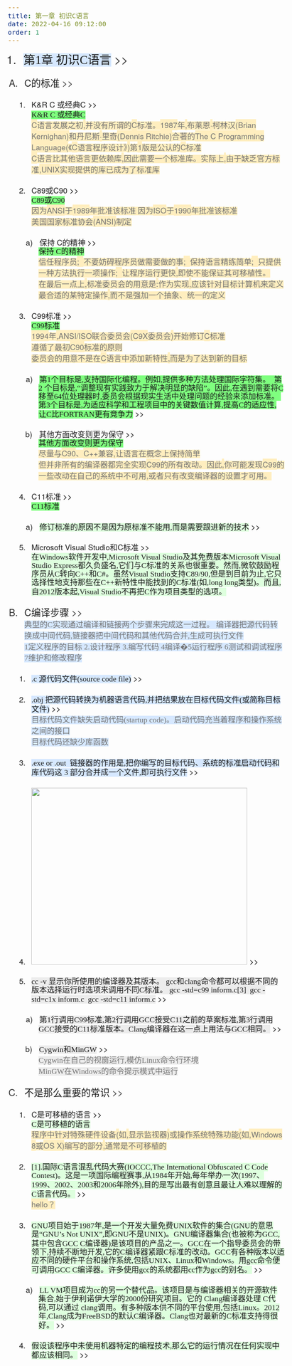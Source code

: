 ```yaml
---
title: 第一章 初识C语言
date: 2022-04-16 09:12:00
order: 1
---
```


<html><head><meta http-equiv="Content-Type" content="text/html; charset=utf-8" /><meta http-equiv="Content-Style-Type" content="text/css" /><meta name="generator" content="Aspose.Words for .NET 22.1.0" /><title></title></head><body style="font-family:'Helvetica Neue'; font-size:13pt"><div><ol type="1" style="margin:0pt; padding-left:0pt"><li style="margin-left:20pt; line-height:110%; padding-left:6.5pt; font-size:20pt; color:#323232"><a name="_Ref4ECD515A"><span style="font-family:'Times New Roman'; background-color:#d6e8ff">第</span><span style="font-family:Georgia; background-color:#d6e8ff">1</span><span style="font-family:'Times New Roman'; background-color:#d6e8ff">章 初识</span><span style="font-family:Georgia; background-color:#d6e8ff">C</span><span style="font-family:'Times New Roman'; background-color:#d6e8ff">语言</span></a><a href="marginnote3app://note/D25E6F69-4398-4507-AFFD-6D6C4ECD515A" style="text-decoration:none"><span style="font-family:'Times New Roman'; color:#323232; -aw-import:spaces">&#xa0;</span><span style="color:#323232">&gt;&gt;</span></a><span style="-aw-bookmark-end:_Ref4ECD515A"></span></li></ol><p style="margin-top:0pt; margin-left:16pt; margin-bottom:0pt"><span style="color:#737373; -aw-import:ignore">&#xa0;</span></p><ol type="A" style="margin:0pt; padding-left:0pt"><li style="margin-left:21.5pt; line-height:110%; padding-left:6.5pt; font-size:16pt; color:#323232"><a name="_RefE2BA9BDF"><span>C</span><span style="font-family:'Times New Roman'">的标准</span></a><a href="marginnote3app://note/B4565C61-6184-4C97-B428-04A6E2BA9BDF" style="text-decoration:none"><span style="font-family:'Times New Roman'; color:#323232; -aw-import:spaces">&#xa0;</span><span style="color:#323232">&gt;&gt;</span></a><span style="-aw-bookmark-end:_RefE2BA9BDF"></span></li></ol><p style="margin-top:0pt; margin-left:28pt; margin-bottom:0pt"><span style="color:#737373; -aw-import:ignore">&#xa0;</span></p><ol type="1" style="margin:0pt; padding-left:0pt"><li style="margin-left:33.5pt; line-height:110%; padding-left:6.5pt"><a name="_RefD5042A37"><span>K&amp;R C </span><span style="font-family:'Times New Roman'">或经典</span><span>C</span></a><a href="marginnote3app://note/3596583F-6749-4A12-B408-AB43D5042A37" style="text-decoration:none"><span style="color:#000000; -aw-import:spaces">&#xa0;</span><span style="color:#000000">&gt;&gt;</span></a><br /><span style="font-family:Georgia; background-color:#7fff7f">K&amp;R C </span><span style="font-family:'Times New Roman'; background-color:#7fff7f">或经典</span><span style="font-family:Georgia; background-color:#7fff7f">C</span><span style="-aw-bookmark-end:_RefD5042A37"></span></li></ol><p style="margin-top:0pt; margin-left:40pt; margin-bottom:0pt"><span style="color:#737373; background-color:#ffeebf">C</span><span style="font-family:'Times New Roman'; color:#737373; background-color:#ffeebf">语言发展之初</span><span style="color:#737373; background-color:#ffeebf">,</span><span style="font-family:'Times New Roman'; color:#737373; background-color:#ffeebf">并没有所谓的</span><span style="color:#737373; background-color:#ffeebf">C</span><span style="font-family:'Times New Roman'; color:#737373; background-color:#ffeebf">标准。</span><span style="color:#737373; background-color:#ffeebf">1987</span><span style="font-family:'Times New Roman'; color:#737373; background-color:#ffeebf">年</span><span style="color:#737373; background-color:#ffeebf">,</span><span style="font-family:'Times New Roman'; color:#737373; background-color:#ffeebf">布莱恩</span><span style="color:#737373; background-color:#ffeebf">·</span><span style="font-family:'Times New Roman'; color:#737373; background-color:#ffeebf">柯林汉</span><span style="color:#737373; background-color:#ffeebf">(Brian Kernighan)</span><span style="font-family:'Times New Roman'; color:#737373; background-color:#ffeebf">和丹尼斯</span><span style="color:#737373; background-color:#ffeebf">·</span><span style="font-family:'Times New Roman'; color:#737373; background-color:#ffeebf">里奇</span><span style="color:#737373; background-color:#ffeebf">(Dennis Ritchie)</span><span style="font-family:'Times New Roman'; color:#737373; background-color:#ffeebf">合著的</span><span style="color:#737373; background-color:#ffeebf">The C Programming Language(</span><span style="font-family:'Times New Roman'; color:#737373; background-color:#ffeebf">《</span><span style="color:#737373; background-color:#ffeebf">C</span><span style="font-family:'Times New Roman'; color:#737373; background-color:#ffeebf">语言程序设计》</span><span style="color:#737373; background-color:#ffeebf">)</span><span style="font-family:'Times New Roman'; color:#737373; background-color:#ffeebf">第</span><span style="color:#737373; background-color:#ffeebf">1</span><span style="font-family:'Times New Roman'; color:#737373; background-color:#ffeebf">版是公认的</span><span style="color:#737373; background-color:#ffeebf">C</span><span style="font-family:'Times New Roman'; color:#737373; background-color:#ffeebf">标准</span><br /><span style="color:#737373; background-color:#ffeebf">C</span><span style="font-family:'Times New Roman'; color:#737373; background-color:#ffeebf">语言比其他语言更依赖库</span><span style="color:#737373; background-color:#ffeebf">,</span><span style="font-family:'Times New Roman'; color:#737373; background-color:#ffeebf">因此需要一个标准库。实际上</span><span style="color:#737373; background-color:#ffeebf">,</span><span style="font-family:'Times New Roman'; color:#737373; background-color:#ffeebf">由于缺乏官方标准</span><span style="color:#737373; background-color:#ffeebf">,UNIX</span><span style="font-family:'Times New Roman'; color:#737373; background-color:#ffeebf">实现提供的库已成为了标准库</span></p><p style="margin-top:0pt; margin-left:40pt; margin-bottom:0pt"><span style="color:#737373; -aw-import:ignore">&#xa0;</span></p><ol start="2" type="1" style="margin:0pt; padding-left:0pt"><li style="margin-left:33.5pt; line-height:110%; padding-left:6.5pt"><a name="_RefE8EA8F6D"><span>C89</span><span style="font-family:'Times New Roman'">或</span><span>C90</span></a><a href="marginnote3app://note/C616C18C-EAD5-48C7-83EA-98FEE8EA8F6D" style="text-decoration:none"><span style="color:#000000; -aw-import:spaces">&#xa0;</span><span style="color:#000000">&gt;&gt;</span></a><br /><span style="font-family:Georgia; background-color:#7fff7f">C89</span><span style="font-family:'Times New Roman'; background-color:#7fff7f">或</span><span style="font-family:Georgia; background-color:#7fff7f">C90</span><span style="-aw-bookmark-end:_RefE8EA8F6D"></span></li></ol><p style="margin-top:0pt; margin-left:40pt; margin-bottom:0pt"><span style="font-family:'Times New Roman'; color:#737373; background-color:#ffeebf">因为</span><span style="color:#737373; background-color:#ffeebf">ANSI</span><span style="font-family:'Times New Roman'; color:#737373; background-color:#ffeebf">于</span><span style="color:#737373; background-color:#ffeebf">1989</span><span style="font-family:'Times New Roman'; color:#737373; background-color:#ffeebf">年批准该标准 因为</span><span style="color:#737373; background-color:#ffeebf">ISO</span><span style="font-family:'Times New Roman'; color:#737373; background-color:#ffeebf">于</span><span style="color:#737373; background-color:#ffeebf">1990</span><span style="font-family:'Times New Roman'; color:#737373; background-color:#ffeebf">年批准该标准</span><br /><span style="font-family:'Times New Roman'; color:#737373; background-color:#ffeebf">美国国家标准协会</span><span style="color:#737373; background-color:#ffeebf">(ANSI)</span><span style="font-family:'Times New Roman'; color:#737373; background-color:#ffeebf">制定 </span></p><p style="margin-top:0pt; margin-left:40pt; margin-bottom:0pt"><span style="color:#737373; -aw-import:ignore">&#xa0;</span></p><p style="margin-top:0pt; margin-left:52pt; margin-bottom:0pt; text-indent:-21.6pt; line-height:110%; -aw-import:list-item; -aw-list-level-number:3; -aw-list-number-format:'%3)'; -aw-list-number-styles:'lowerLetter'; -aw-list-number-values:'1'; -aw-list-padding-sml:11.5pt"><span style="-aw-import:ignore"><span>a)</span><span style="width:11.5pt; font:7pt 'Times New Roman'; display:inline-block; -aw-import:spaces">&#xa0;&#xa0;&#xa0;&#xa0;&#xa0;&#xa0;&#xa0; </span></span><a name="_Ref44862C68"><span style="font-family:'Times New Roman'">保持 </span><span>C</span><span style="font-family:'Times New Roman'">的精神</span></a><a href="marginnote3app://note/12722B81-E00A-4EF6-B458-2E2544862C68" style="text-decoration:none"><span style="font-family:'Times New Roman'; color:#000000; -aw-import:spaces">&#xa0;</span><span style="color:#000000">&gt;&gt;</span></a><br /><span style="font-family:'Times New Roman'; background-color:#7fff7f">保持 </span><span style="font-family:Georgia; background-color:#7fff7f">C</span><span style="font-family:'Times New Roman'; background-color:#7fff7f">的精神</span><span style="-aw-bookmark-end:_Ref44862C68"></span></p><p style="margin-top:0pt; margin-left:52pt; margin-bottom:0pt"><span style="font-family:'Times New Roman'; color:#737373; background-color:#ffeebf">信任程序员</span><span style="color:#737373; background-color:#ffeebf">;</span><span style="color:#737373; background-color:#ffeebf; -aw-import:spaces">&#xa0; </span><span style="font-family:'Times New Roman'; color:#737373; background-color:#ffeebf">不要妨碍程序员做需要做的事</span><span style="color:#737373; background-color:#ffeebf">;</span><span style="color:#737373; background-color:#ffeebf; -aw-import:spaces">&#xa0; </span><span style="font-family:'Times New Roman'; color:#737373; background-color:#ffeebf">保持语言精练简单</span><span style="color:#737373; background-color:#ffeebf">;</span><span style="color:#737373; background-color:#ffeebf; -aw-import:spaces">&#xa0; </span><span style="font-family:'Times New Roman'; color:#737373; background-color:#ffeebf">只提供一种方法执行一项操作</span><span style="color:#737373; background-color:#ffeebf">;</span><span style="color:#737373; background-color:#ffeebf; -aw-import:spaces">&#xa0; </span><span style="font-family:'Times New Roman'; color:#737373; background-color:#ffeebf">让程序运行更快</span><span style="color:#737373; background-color:#ffeebf">,</span><span style="font-family:'Times New Roman'; color:#737373; background-color:#ffeebf">即使不能保证其可移植性。</span><br /><span style="font-family:'Times New Roman'; color:#737373; background-color:#ffeebf">在最后一点上</span><span style="color:#737373; background-color:#ffeebf">,</span><span style="font-family:'Times New Roman'; color:#737373; background-color:#ffeebf">标准委员会的用意是</span><span style="color:#737373; background-color:#ffeebf">:</span><span style="font-family:'Times New Roman'; color:#737373; background-color:#ffeebf">作为实现</span><span style="color:#737373; background-color:#ffeebf">,</span><span style="font-family:'Times New Roman'; color:#737373; background-color:#ffeebf">应该针对目标计算机来定义最合适的某特定操作</span><span style="color:#737373; background-color:#ffeebf">,</span><span style="font-family:'Times New Roman'; color:#737373; background-color:#ffeebf">而不是强加一个抽象、统一的定义</span></p><p style="margin-top:0pt; margin-left:52pt; margin-bottom:0pt"><span style="color:#737373; -aw-import:ignore">&#xa0;</span></p><ol start="3" type="1" style="margin:0pt; padding-left:0pt"><li style="margin-left:33.5pt; line-height:110%; padding-left:6.5pt"><a name="_Ref8D562617"><span>C99</span><span style="font-family:'Times New Roman'">标准</span></a><a href="marginnote3app://note/AC2F5A8E-45BD-4BFE-9DCC-56008D562617" style="text-decoration:none"><span style="font-family:'Times New Roman'; color:#000000; -aw-import:spaces">&#xa0;</span><span style="color:#000000">&gt;&gt;</span></a><br /><span style="font-family:Georgia; background-color:#7fff7f">C99</span><span style="font-family:'Times New Roman'; background-color:#7fff7f">标准</span><span style="-aw-bookmark-end:_Ref8D562617"></span></li></ol><p style="margin-top:0pt; margin-left:40pt; margin-bottom:0pt"><span style="color:#737373; background-color:#ffeebf">1994</span><span style="font-family:'Times New Roman'; color:#737373; background-color:#ffeebf">年</span><span style="color:#737373; background-color:#ffeebf">,ANSI/ISO</span><span style="font-family:'Times New Roman'; color:#737373; background-color:#ffeebf">联合委员会</span><span style="color:#737373; background-color:#ffeebf">(C9X</span><span style="font-family:'Times New Roman'; color:#737373; background-color:#ffeebf">委员会</span><span style="color:#737373; background-color:#ffeebf">)</span><span style="font-family:'Times New Roman'; color:#737373; background-color:#ffeebf">开始修订</span><span style="color:#737373; background-color:#ffeebf">C</span><span style="font-family:'Times New Roman'; color:#737373; background-color:#ffeebf">标准</span><br /><span style="font-family:'Times New Roman'; color:#737373; background-color:#ffeebf">遵循了最初</span><span style="color:#737373; background-color:#ffeebf">C90</span><span style="font-family:'Times New Roman'; color:#737373; background-color:#ffeebf">标准的原则</span><br /><span style="font-family:'Times New Roman'; color:#737373; background-color:#ffeebf">委员会的用意不是在</span><span style="color:#737373; background-color:#ffeebf">C</span><span style="font-family:'Times New Roman'; color:#737373; background-color:#ffeebf">语言中添加新特性</span><span style="color:#737373; background-color:#ffeebf">,</span><span style="font-family:'Times New Roman'; color:#737373; background-color:#ffeebf">而是为了达到新的目标</span></p><p style="margin-top:0pt; margin-left:40pt; margin-bottom:0pt"><span style="color:#737373; -aw-import:ignore">&#xa0;</span></p><p style="margin-top:0pt; margin-left:52pt; margin-bottom:0pt; text-indent:-21.6pt; line-height:110%; -aw-import:list-item; -aw-list-level-number:3; -aw-list-number-format:'%3)'; -aw-list-number-styles:'lowerLetter'; -aw-list-number-values:'1'; -aw-list-padding-sml:11.5pt"><span style="-aw-import:ignore"><span>a)</span><span style="width:11.5pt; font:7pt 'Times New Roman'; display:inline-block; -aw-import:spaces">&#xa0;&#xa0;&#xa0;&#xa0;&#xa0;&#xa0;&#xa0; </span></span><a name="_Ref22A32668"><span style="font-family:'Times New Roman'; background-color:#7fff7f">第</span><span style="font-family:Georgia; background-color:#7fff7f">1</span><span style="font-family:'Times New Roman'; background-color:#7fff7f">个目标是</span><span style="font-family:Georgia; background-color:#7fff7f">,</span><span style="font-family:'Times New Roman'; background-color:#7fff7f">支持国际化编程。例如</span><span style="font-family:Georgia; background-color:#7fff7f">,</span><span style="font-family:'Times New Roman'; background-color:#7fff7f">提供多种方法处理国际字符集。</span><span style="font-family:'Times New Roman'; background-color:#7fff7f; -aw-import:spaces">&#xa0; </span><span style="font-family:'Times New Roman'; background-color:#7fff7f">第</span><span style="font-family:Georgia; background-color:#7fff7f">2 </span><span style="font-family:'Times New Roman'; background-color:#7fff7f">个目标是</span><span style="font-family:Georgia; background-color:#7fff7f">,“</span><span style="font-family:'Times New Roman'; background-color:#7fff7f">调整现有实践致力于解决明显的缺陷</span><span style="font-family:Georgia; background-color:#7fff7f">”</span><span style="font-family:'Times New Roman'; background-color:#7fff7f">。因此</span><span style="font-family:Georgia; background-color:#7fff7f">,</span><span style="font-family:'Times New Roman'; background-color:#7fff7f">在遇到需要将</span><span style="font-family:Georgia; background-color:#7fff7f">C </span><span style="font-family:'Times New Roman'; background-color:#7fff7f">移至</span><span style="font-family:Georgia; background-color:#7fff7f">64</span><span style="font-family:'Times New Roman'; background-color:#7fff7f">位处理器时</span><span style="font-family:Georgia; background-color:#7fff7f">,</span><span style="font-family:'Times New Roman'; background-color:#7fff7f">委员会根据现实生活中处理问题的经验来添加标准。</span><span style="font-family:'Times New Roman'; background-color:#7fff7f; -aw-import:spaces">&#xa0; </span><span style="font-family:'Times New Roman'; background-color:#7fff7f">第</span><span style="font-family:Georgia; background-color:#7fff7f">3</span><span style="font-family:'Times New Roman'; background-color:#7fff7f">个目标是</span><span style="font-family:Georgia; background-color:#7fff7f">,</span><span style="font-family:'Times New Roman'; background-color:#7fff7f">为适应科学和工程项目中的关键数值计算</span><span style="font-family:Georgia; background-color:#7fff7f">,</span><span style="font-family:'Times New Roman'; background-color:#7fff7f">提高</span><span style="font-family:Georgia; background-color:#7fff7f">C</span><span style="font-family:'Times New Roman'; background-color:#7fff7f">的适应性</span><span style="font-family:Georgia; background-color:#7fff7f">, </span><span style="font-family:'Times New Roman'; background-color:#7fff7f">让</span><span style="font-family:Georgia; background-color:#7fff7f">C</span><span style="font-family:'Times New Roman'; background-color:#7fff7f">比</span><span style="font-family:Georgia; background-color:#7fff7f">FORTRAN</span><span style="font-family:'Times New Roman'; background-color:#7fff7f">更有竞争力</span></a><a href="marginnote3app://note/D2CD832F-B02E-473A-811A-B1EA22A32668" style="text-decoration:none"><span style="font-family:'Times New Roman'; color:#000000; -aw-import:spaces">&#xa0;</span><span style="color:#000000">&gt;&gt;</span></a><span style="-aw-bookmark-end:_Ref22A32668"></span></p><p style="margin-top:0pt; margin-left:52pt; margin-bottom:0pt"><span style="color:#737373; -aw-import:ignore">&#xa0;</span></p><p style="margin-top:0pt; margin-left:52pt; margin-bottom:0pt; text-indent:-22.33pt; line-height:110%; -aw-import:list-item; -aw-list-level-number:3; -aw-list-number-format:'%3)'; -aw-list-number-styles:'lowerLetter'; -aw-list-number-values:'2'; -aw-list-padding-sml:11.5pt"><span style="-aw-import:ignore"><span>b)</span><span style="width:11.5pt; font:7pt 'Times New Roman'; display:inline-block; -aw-import:spaces">&#xa0;&#xa0;&#xa0;&#xa0;&#xa0;&#xa0;&#xa0; </span></span><a name="_Ref8CD19E2C"><span style="font-family:'Times New Roman'">其他方面改变则更为保守</span></a><a href="marginnote3app://note/ABA0A418-9E71-4724-8256-A46B8CD19E2C" style="text-decoration:none"><span style="font-family:'Times New Roman'; color:#000000; -aw-import:spaces">&#xa0;</span><span style="color:#000000">&gt;&gt;</span></a><br /><span style="font-family:'Times New Roman'; background-color:#7fff7f">其他方面改变则更为保守</span><span style="-aw-bookmark-end:_Ref8CD19E2C"></span></p><p style="margin-top:0pt; margin-left:52pt; margin-bottom:0pt"><span style="font-family:'Times New Roman'; color:#737373; background-color:#ffeebf">尽量与</span><span style="color:#737373; background-color:#ffeebf">C90</span><span style="font-family:'Times New Roman'; color:#737373; background-color:#ffeebf">、</span><span style="color:#737373; background-color:#ffeebf">C++</span><span style="font-family:'Times New Roman'; color:#737373; background-color:#ffeebf">兼容</span><span style="color:#737373; background-color:#ffeebf">,</span><span style="font-family:'Times New Roman'; color:#737373; background-color:#ffeebf">让语言在概念上保持简单</span><br /><span style="font-family:'Times New Roman'; color:#737373; background-color:#ffeebf">但并非所有的编译器都完全实现</span><span style="color:#737373; background-color:#ffeebf">C99</span><span style="font-family:'Times New Roman'; color:#737373; background-color:#ffeebf">的所有改动。因此</span><span style="color:#737373; background-color:#ffeebf">,</span><span style="font-family:'Times New Roman'; color:#737373; background-color:#ffeebf">你可能发现</span><span style="color:#737373; background-color:#ffeebf">C99</span><span style="font-family:'Times New Roman'; color:#737373; background-color:#ffeebf">的一些改动在自己的系统中不可用</span><span style="color:#737373; background-color:#ffeebf">,</span><span style="font-family:'Times New Roman'; color:#737373; background-color:#ffeebf">或者只有改变编译器的设置才可用。</span></p><p style="margin-top:0pt; margin-left:52pt; margin-bottom:0pt"><span style="color:#737373; -aw-import:ignore">&#xa0;</span></p><ol start="4" type="1" style="margin:0pt; padding-left:0pt"><li style="margin-left:33.5pt; line-height:110%; padding-left:6.5pt"><a name="_Ref4C73ECB9"><span>C11</span><span style="font-family:'Times New Roman'">标准</span></a><a href="marginnote3app://note/671AF0B7-B531-4D78-AC85-0AF64C73ECB9" style="text-decoration:none"><span style="font-family:'Times New Roman'; color:#000000; -aw-import:spaces">&#xa0;</span><span style="color:#000000">&gt;&gt;</span></a><br /><span style="font-family:Georgia; background-color:#7fff7f">C11</span><span style="font-family:'Times New Roman'; background-color:#7fff7f">标准</span><span style="-aw-bookmark-end:_Ref4C73ECB9"></span></li></ol><p style="margin-top:0pt; margin-left:40pt; margin-bottom:0pt"><span style="color:#737373; -aw-import:ignore">&#xa0;</span></p><p style="margin-top:0pt; margin-left:52pt; margin-bottom:0pt; text-indent:-21.6pt; line-height:110%; -aw-import:list-item; -aw-list-level-number:3; -aw-list-number-format:'%3)'; -aw-list-number-styles:'lowerLetter'; -aw-list-number-values:'1'; -aw-list-padding-sml:11.5pt"><span style="-aw-import:ignore"><span>a)</span><span style="width:11.5pt; font:7pt 'Times New Roman'; display:inline-block; -aw-import:spaces">&#xa0;&#xa0;&#xa0;&#xa0;&#xa0;&#xa0;&#xa0; </span></span><a name="_Ref296754F9"><span style="font-family:'Times New Roman'; background-color:#deffde">修订标准的原因不是因为原标准不能用</span><span style="font-family:Georgia; background-color:#deffde">,</span><span style="font-family:'Times New Roman'; background-color:#deffde">而是需要跟进新的技术</span></a><a href="marginnote3app://note/E8159A94-4208-4D66-BA62-8B4D296754F9" style="text-decoration:none"><span style="font-family:'Times New Roman'; color:#000000; -aw-import:spaces">&#xa0;</span><span style="color:#000000">&gt;&gt;</span></a><span style="-aw-bookmark-end:_Ref296754F9"></span></p><p style="margin-top:0pt; margin-left:52pt; margin-bottom:0pt"><span style="color:#737373; -aw-import:ignore">&#xa0;</span></p><ol start="5" type="1" style="margin:0pt; padding-left:0pt"><li style="margin-left:33.5pt; line-height:110%; padding-left:6.5pt"><a name="_Ref01445F26"><span>Microsoft Visual Studio</span><span style="font-family:'Times New Roman'">和</span><span>C</span><span style="font-family:'Times New Roman'">标准</span></a><a href="marginnote3app://note/5583E467-0C00-4159-BFFB-662A01445F26" style="text-decoration:none"><span style="font-family:'Times New Roman'; color:#000000; -aw-import:spaces">&#xa0;</span><span style="color:#000000">&gt;&gt;</span></a><br /><span style="font-family:'Times New Roman'; background-color:#deffde">在</span><span style="font-family:Georgia; background-color:#deffde">Windows</span><span style="font-family:'Times New Roman'; background-color:#deffde">软件开发中</span><span style="font-family:Georgia; background-color:#deffde">,Microsoft Visual Studio</span><span style="font-family:'Times New Roman'; background-color:#deffde">及其免费版本</span><span style="font-family:Georgia; background-color:#deffde">Microsoft Visual Studio Express</span><span style="font-family:'Times New Roman'; background-color:#deffde">都久负盛名</span><span style="font-family:Georgia; background-color:#deffde">,</span><span style="font-family:'Times New Roman'; background-color:#deffde">它们与</span><span style="font-family:Georgia; background-color:#deffde">C</span><span style="font-family:'Times New Roman'; background-color:#deffde">标准的关系也很重要。然而</span><span style="font-family:Georgia; background-color:#deffde">,</span><span style="font-family:'Times New Roman'; background-color:#deffde">微软鼓励程序员从</span><span style="font-family:Georgia; background-color:#deffde">C</span><span style="font-family:'Times New Roman'; background-color:#deffde">转向</span><span style="font-family:Georgia; background-color:#deffde">C++</span><span style="font-family:'Times New Roman'; background-color:#deffde">和</span><span style="font-family:Georgia; background-color:#deffde">C#</span><span style="font-family:'Times New Roman'; background-color:#deffde">。虽然</span><span style="font-family:Georgia; background-color:#deffde">Visual Studio</span><span style="font-family:'Times New Roman'; background-color:#deffde">支持</span><span style="font-family:Georgia; background-color:#deffde">C89/90,</span><span style="font-family:'Times New Roman'; background-color:#deffde">但是到目前为止</span><span style="font-family:Georgia; background-color:#deffde">,</span><span style="font-family:'Times New Roman'; background-color:#deffde">它只选择性地支持那些在</span><span style="font-family:Georgia; background-color:#deffde">C++</span><span style="font-family:'Times New Roman'; background-color:#deffde">新特性中能找到的</span><span style="font-family:Georgia; background-color:#deffde">C</span><span style="font-family:'Times New Roman'; background-color:#deffde">标准</span><span style="font-family:Georgia; background-color:#deffde">(</span><span style="font-family:'Times New Roman'; background-color:#deffde">如</span><span style="font-family:Georgia; background-color:#deffde">,long long</span><span style="font-family:'Times New Roman'; background-color:#deffde">类型</span><span style="font-family:Georgia; background-color:#deffde">)</span><span style="font-family:'Times New Roman'; background-color:#deffde">。而且</span><span style="font-family:Georgia; background-color:#deffde">,</span><span style="font-family:'Times New Roman'; background-color:#deffde">自</span><span style="font-family:Georgia; background-color:#deffde">2012</span><span style="font-family:'Times New Roman'; background-color:#deffde">版本起</span><span style="font-family:Georgia; background-color:#deffde">,Visual Studio</span><span style="font-family:'Times New Roman'; background-color:#deffde">不再把</span><span style="font-family:Georgia; background-color:#deffde">C</span><span style="font-family:'Times New Roman'; background-color:#deffde">作为项目类型的选项。</span><span style="-aw-bookmark-end:_Ref01445F26"></span></li></ol><p style="margin-top:0pt; margin-left:40pt; margin-bottom:0pt"><span style="color:#737373; -aw-import:ignore">&#xa0;</span></p><ol start="2" type="A" style="margin:0pt; padding-left:0pt"><li style="margin-left:21.5pt; line-height:110%; padding-left:6.5pt; font-size:16pt; color:#323232"><a name="_RefFC93B608"><span>C</span><span style="font-family:'Times New Roman'">编译步骤</span></a><a href="marginnote3app://note/B0A90A94-32FE-4074-994E-A4DEFC93B608" style="text-decoration:none"><span style="font-family:'Times New Roman'; color:#323232; -aw-import:spaces">&#xa0;</span><span style="color:#323232">&gt;&gt;</span></a><span style="-aw-bookmark-end:_RefFC93B608"></span></li></ol><p style="margin-top:0pt; margin-left:28pt; margin-bottom:0pt"><span style="font-family:'Times New Roman'; color:#737373; background-color:#d6e8ff">典型的</span><span style="font-family:Georgia; color:#737373; background-color:#d6e8ff">C</span><span style="font-family:'Times New Roman'; color:#737373; background-color:#d6e8ff">实现通过编译和链接两个步骤来完成这一过程。 编译器把源代码转换成中间代码</span><span style="font-family:Georgia; color:#737373; background-color:#d6e8ff">,</span><span style="font-family:'Times New Roman'; color:#737373; background-color:#d6e8ff">链接器把中间代码和其他代码合并</span><span style="font-family:Georgia; color:#737373; background-color:#d6e8ff">,</span><span style="font-family:'Times New Roman'; color:#737373; background-color:#d6e8ff">生成可执行文件</span><br /><span style="font-family:Georgia; color:#737373; background-color:#d6e8ff">1</span><span style="font-family:'Times New Roman'; color:#737373; background-color:#d6e8ff">定义程序的目标 </span><span style="font-family:Georgia; color:#737373; background-color:#d6e8ff">2.</span><span style="font-family:'Times New Roman'; color:#737373; background-color:#d6e8ff">设计程序 </span><span style="font-family:Georgia; color:#737373; background-color:#d6e8ff">3.</span><span style="font-family:'Times New Roman'; color:#737373; background-color:#d6e8ff">编写代码 </span><span style="font-family:Georgia; color:#737373; background-color:#d6e8ff">4</span><span style="font-family:'Times New Roman'; color:#737373; background-color:#d6e8ff">编译</span><span style="font-family:Georgia; color:#737373; background-color:#d6e8ff">�5</span><span style="font-family:'Times New Roman'; color:#737373; background-color:#d6e8ff">运行程序 </span><span style="font-family:Georgia; color:#737373; background-color:#d6e8ff">6</span><span style="font-family:'Times New Roman'; color:#737373; background-color:#d6e8ff">测试和调试程序 </span><span style="font-family:Georgia; color:#737373; background-color:#d6e8ff">7</span><span style="font-family:'Times New Roman'; color:#737373; background-color:#d6e8ff">维护和修改程序</span></p><p style="margin-top:0pt; margin-left:28pt; margin-bottom:0pt"><span style="color:#737373; -aw-import:ignore">&#xa0;</span></p><ol type="1" style="margin:0pt; padding-left:0pt"><li style="margin-left:33.5pt; line-height:110%; padding-left:6.5pt"><a name="_RefDBD7A671"><span style="font-family:Georgia; background-color:#d6e8ff">.c </span><span style="font-family:'Times New Roman'; background-color:#d6e8ff">源代码文件</span><span style="font-family:Georgia; background-color:#d6e8ff">(source code file)</span></a><a href="marginnote3app://note/9DB19C8C-3063-4EAA-8904-6084DBD7A671" style="text-decoration:none"><span style="color:#000000; -aw-import:spaces">&#xa0;</span><span style="color:#000000">&gt;&gt;</span></a><span style="-aw-bookmark-end:_RefDBD7A671"></span></li></ol><p style="margin-top:0pt; margin-left:40pt; margin-bottom:0pt"><span style="color:#737373; -aw-import:ignore">&#xa0;</span></p><ol start="2" type="1" style="margin:0pt; padding-left:0pt"><li style="margin-left:33.5pt; line-height:110%; padding-left:6.5pt"><a name="_Ref31C72CBA"><span style="font-family:Georgia; background-color:#d6e8ff">.obj </span><span style="font-family:'Times New Roman'; background-color:#d6e8ff">把源代码转换为机器语言代码</span><span style="font-family:Georgia; background-color:#d6e8ff">,</span><span style="font-family:'Times New Roman'; background-color:#d6e8ff">并把结果放在目标代码文件</span><span style="font-family:Georgia; background-color:#d6e8ff">(</span><span style="font-family:'Times New Roman'; background-color:#d6e8ff">或简称目标文件</span><span style="font-family:Georgia; background-color:#d6e8ff">)</span></a><a href="marginnote3app://note/F2A6F3DD-4208-42BC-A9DB-1E3B31C72CBA" style="text-decoration:none"><span style="color:#000000; -aw-import:spaces">&#xa0;</span><span style="color:#000000">&gt;&gt;</span></a><span style="-aw-bookmark-end:_Ref31C72CBA"></span></li></ol><p style="margin-top:0pt; margin-left:40pt; margin-bottom:0pt"><span style="font-family:'Times New Roman'; color:#737373; background-color:#d6e8ff">目标代码文件缺失启动代码</span><span style="font-family:Georgia; color:#737373; background-color:#d6e8ff">(startup code)</span><span style="font-family:'Times New Roman'; color:#737373; background-color:#d6e8ff">。启动代码充当着程序和操作系统之间的接口</span><br /><span style="font-family:'Times New Roman'; color:#737373; background-color:#d6e8ff">目标代码还缺少库函数</span></p><p style="margin-top:0pt; margin-left:40pt; margin-bottom:0pt"><span style="color:#737373; -aw-import:ignore">&#xa0;</span></p><ol start="3" type="1" style="margin:0pt; padding-left:0pt"><li style="margin-left:33.5pt; line-height:110%; padding-left:6.5pt"><a name="_Ref2539A5EA"><span style="font-family:Georgia; background-color:#d6e8ff">.exe or .out</span><span style="font-family:Georgia; background-color:#d6e8ff; -aw-import:spaces">&#xa0; </span><span style="font-family:'Times New Roman'; background-color:#d6e8ff">链接器的作用是</span><span style="font-family:Georgia; background-color:#d6e8ff">,</span><span style="font-family:'Times New Roman'; background-color:#d6e8ff">把你编写的目标代码、系统的标准启动代码和库代码这 </span><span style="font-family:Georgia; background-color:#d6e8ff">3 </span><span style="font-family:'Times New Roman'; background-color:#d6e8ff">部分合并成一个文件</span><span style="font-family:Georgia; background-color:#d6e8ff">,</span><span style="font-family:'Times New Roman'; background-color:#d6e8ff">即可执行文件</span></a><a href="marginnote3app://note/E3B3A70C-9E9B-40D4-AC1F-3E322539A5EA" style="text-decoration:none"><span style="font-family:'Times New Roman'; color:#000000; -aw-import:spaces">&#xa0;</span><span style="color:#000000">&gt;&gt;</span></a><span style="-aw-bookmark-end:_Ref2539A5EA"></span></li></ol><p style="margin-top:0pt; margin-left:40pt; margin-bottom:0pt"><span style="color:#737373; -aw-import:ignore">&#xa0;</span></p><ol start="4" type="1" style="margin:0pt; padding-left:0pt"><li style="margin-left:33.5pt; line-height:110%; padding-left:6.5pt"><a name="_Ref2FF91C65"><img src="https://static.ooowl.fun/directlink/1/%E5%8D%9A%E5%AE%A2%E7%9A%84static%E6%96%87%E4%BB%B6/CPrimerPlus/1/%E7%AC%AC%E4%B8%80%E7%AB%A0%20%E5%88%9D%E8%AF%86C%E8%AF%AD%E8%A8%80-images-1.png" width="486" height="397" alt="" style="-aw-left-pos:0pt; -aw-rel-hpos:column; -aw-rel-vpos:paragraph; -aw-top-pos:0pt; -aw-wrap-type:inline" /></a><a href="marginnote3app://note/748B4CE7-11AE-4102-AC9D-3B0C2FF91C65" style="text-decoration:none"><span style="color:#000000; -aw-import:spaces">&#xa0;</span><span style="color:#000000">&gt;&gt;</span></a><span style="-aw-bookmark-end:_Ref2FF91C65"></span></li></ol><p style="margin-top:0pt; margin-left:40pt; margin-bottom:0pt"><span style="color:#737373; -aw-import:ignore">&#xa0;</span></p><ol start="5" type="1" style="margin:0pt; padding-left:0pt"><li style="margin-left:33.5pt; line-height:110%; padding-left:6.5pt"><a name="_RefC03E5B9F"><span style="font-family:Georgia; background-color:#ececec">cc -v </span><span style="font-family:'Times New Roman'; background-color:#ececec">显示你所使用的编译器及其版本。 </span><span style="font-family:Georgia; background-color:#ececec">gcc</span><span style="font-family:'Times New Roman'; background-color:#ececec">和</span><span style="font-family:Georgia; background-color:#ececec">clang</span><span style="font-family:'Times New Roman'; background-color:#ececec">命令都可以根据不同的版本选择运行时选项来调用不同</span><span style="font-family:Georgia; background-color:#ececec">C</span><span style="font-family:'Times New Roman'; background-color:#ececec">标准。 </span><span style="font-family:Georgia; background-color:#ececec">gcc -std=c99 inform.c[3]</span><span style="font-family:Georgia; background-color:#ececec; -aw-import:spaces">&#xa0; </span><span style="font-family:Georgia; background-color:#ececec">gcc -std=c1x inform.c</span><span style="font-family:Georgia; background-color:#ececec; -aw-import:spaces">&#xa0; </span><span style="font-family:Georgia; background-color:#ececec">gcc -std=c11 inform.c</span></a><a href="marginnote3app://note/A3D40A06-4A1E-4A40-951D-97ADC03E5B9F" style="text-decoration:none"><span style="color:#000000; -aw-import:spaces">&#xa0;</span><span style="color:#000000">&gt;&gt;</span></a><span style="-aw-bookmark-end:_RefC03E5B9F"></span></li></ol><p style="margin-top:0pt; margin-left:40pt; margin-bottom:0pt"><span style="color:#737373; -aw-import:ignore">&#xa0;</span></p><p style="margin-top:0pt; margin-left:52pt; margin-bottom:0pt; text-indent:-21.6pt; line-height:110%; -aw-import:list-item; -aw-list-level-number:3; -aw-list-number-format:'%3)'; -aw-list-number-styles:'lowerLetter'; -aw-list-number-values:'1'; -aw-list-padding-sml:11.5pt"><span style="-aw-import:ignore"><span>a)</span><span style="width:11.5pt; font:7pt 'Times New Roman'; display:inline-block; -aw-import:spaces">&#xa0;&#xa0;&#xa0;&#xa0;&#xa0;&#xa0;&#xa0; </span></span><a name="_RefE8EB6A3B"><span style="font-family:'Times New Roman'; background-color:#ececec">第</span><span style="font-family:Georgia; background-color:#ececec">1</span><span style="font-family:'Times New Roman'; background-color:#ececec">行调用</span><span style="font-family:Georgia; background-color:#ececec">C99</span><span style="font-family:'Times New Roman'; background-color:#ececec">标准</span><span style="font-family:Georgia; background-color:#ececec">,</span><span style="font-family:'Times New Roman'; background-color:#ececec">第</span><span style="font-family:Georgia; background-color:#ececec">2</span><span style="font-family:'Times New Roman'; background-color:#ececec">行调用</span><span style="font-family:Georgia; background-color:#ececec">GCC</span><span style="font-family:'Times New Roman'; background-color:#ececec">接受</span><span style="font-family:Georgia; background-color:#ececec">C11</span><span style="font-family:'Times New Roman'; background-color:#ececec">之前的草案标准</span><span style="font-family:Georgia; background-color:#ececec">,</span><span style="font-family:'Times New Roman'; background-color:#ececec">第</span><span style="font-family:Georgia; background-color:#ececec">3</span><span style="font-family:'Times New Roman'; background-color:#ececec">行调用</span><span style="font-family:Georgia; background-color:#ececec">GCC</span><span style="font-family:'Times New Roman'; background-color:#ececec">接受的</span><span style="font-family:Georgia; background-color:#ececec">C11</span><span style="font-family:'Times New Roman'; background-color:#ececec">标准版本。</span><span style="font-family:Georgia; background-color:#ececec">Clang</span><span style="font-family:'Times New Roman'; background-color:#ececec">编译器在这一点上用法与</span><span style="font-family:Georgia; background-color:#ececec">GCC</span><span style="font-family:'Times New Roman'; background-color:#ececec">相同。</span></a><a href="marginnote3app://note/A2880D2C-7A6A-41F0-A527-98C4E8EB6A3B" style="text-decoration:none"><span style="font-family:'Times New Roman'; color:#000000; -aw-import:spaces">&#xa0;</span><span style="color:#000000">&gt;&gt;</span></a><span style="-aw-bookmark-end:_RefE8EB6A3B"></span></p><p style="margin-top:0pt; margin-left:52pt; margin-bottom:0pt"><span style="color:#737373; -aw-import:ignore">&#xa0;</span></p><p style="margin-top:0pt; margin-left:52pt; margin-bottom:0pt; text-indent:-22.33pt; line-height:110%; -aw-import:list-item; -aw-list-level-number:3; -aw-list-number-format:'%3)'; -aw-list-number-styles:'lowerLetter'; -aw-list-number-values:'2'; -aw-list-padding-sml:11.5pt"><span style="-aw-import:ignore"><span>b)</span><span style="width:11.5pt; font:7pt 'Times New Roman'; display:inline-block; -aw-import:spaces">&#xa0;&#xa0;&#xa0;&#xa0;&#xa0;&#xa0;&#xa0; </span></span><a name="_Ref56913FE4"><span style="font-family:Georgia; background-color:#ececec">Cygwin</span><span style="font-family:'Times New Roman'; background-color:#ececec">和</span><span style="font-family:Georgia; background-color:#ececec">MinGW</span></a><a href="marginnote3app://note/652F5657-23B2-45A6-9B49-E7A256913FE4" style="text-decoration:none"><span style="color:#000000; -aw-import:spaces">&#xa0;</span><span style="color:#000000">&gt;&gt;</span></a><span style="-aw-bookmark-end:_Ref56913FE4"></span></p><p style="margin-top:0pt; margin-left:52pt; margin-bottom:0pt"><span style="font-family:Georgia; color:#737373; background-color:#ececec">Cygwin</span><span style="font-family:'Times New Roman'; color:#737373; background-color:#ececec">在自己的视窗运行</span><span style="font-family:Georgia; color:#737373; background-color:#ececec">,</span><span style="font-family:'Times New Roman'; color:#737373; background-color:#ececec">模仿</span><span style="font-family:Georgia; color:#737373; background-color:#ececec">Linux</span><span style="font-family:'Times New Roman'; color:#737373; background-color:#ececec">命令行环境</span><br /><span style="font-family:Georgia; color:#737373; background-color:#ececec">MinGW</span><span style="font-family:'Times New Roman'; color:#737373; background-color:#ececec">在</span><span style="font-family:Georgia; color:#737373; background-color:#ececec">Windows</span><span style="font-family:'Times New Roman'; color:#737373; background-color:#ececec">的命令提示模式中运行</span></p><p style="margin-top:0pt; margin-left:52pt; margin-bottom:0pt"><span style="color:#737373; -aw-import:ignore">&#xa0;</span></p><ol start="3" type="A" style="margin:0pt; padding-left:0pt"><li style="margin-left:21.5pt; line-height:110%; padding-left:6.5pt; font-size:16pt; color:#323232"><a name="_Ref93F8D112"><span style="font-family:'Times New Roman'">不是那么重要的常识</span></a><a href="marginnote3app://note/3DDFF915-A5B4-41CA-83BE-D9CF93F8D112" style="text-decoration:none"><span style="font-family:'Times New Roman'; color:#323232; -aw-import:spaces">&#xa0;</span><span style="color:#323232">&gt;&gt;</span></a><span style="-aw-bookmark-end:_Ref93F8D112"></span></li></ol><p style="margin-top:0pt; margin-left:28pt; margin-bottom:0pt"><span style="color:#737373; -aw-import:ignore">&#xa0;</span></p><ol type="1" style="margin:0pt; padding-left:0pt"><li style="margin-left:33.5pt; line-height:110%; padding-left:6.5pt"><a name="_Ref0CB38A5A"><span>C</span><span style="font-family:'Times New Roman'">是可移植的语言</span></a><a href="marginnote3app://note/A2D2ACEF-FF4A-4E40-8FFE-CC970CB38A5A" style="text-decoration:none"><span style="font-family:'Times New Roman'; color:#000000; -aw-import:spaces">&#xa0;</span><span style="color:#000000">&gt;&gt;</span></a><br /><span style="font-family:Georgia; background-color:#deffde">C</span><span style="font-family:'Times New Roman'; background-color:#deffde">是可移植的语言</span><span style="-aw-bookmark-end:_Ref0CB38A5A"></span></li></ol><p style="margin-top:0pt; margin-left:40pt; margin-bottom:0pt"><span style="font-family:'Times New Roman'; color:#737373; background-color:#ffeebf">程序中针对特殊硬件设备</span><span style="color:#737373; background-color:#ffeebf">(</span><span style="font-family:'Times New Roman'; color:#737373; background-color:#ffeebf">如</span><span style="color:#737373; background-color:#ffeebf">,</span><span style="font-family:'Times New Roman'; color:#737373; background-color:#ffeebf">显示监视器</span><span style="color:#737373; background-color:#ffeebf">)</span><span style="font-family:'Times New Roman'; color:#737373; background-color:#ffeebf">或操作系统特殊功能</span><span style="color:#737373; background-color:#ffeebf">(</span><span style="font-family:'Times New Roman'; color:#737373; background-color:#ffeebf">如</span><span style="color:#737373; background-color:#ffeebf">,Windows 8</span><span style="font-family:'Times New Roman'; color:#737373; background-color:#ffeebf">或</span><span style="color:#737373; background-color:#ffeebf">OS X)</span><span style="font-family:'Times New Roman'; color:#737373; background-color:#ffeebf">编写的部分</span><span style="color:#737373; background-color:#ffeebf">,</span><span style="font-family:'Times New Roman'; color:#737373; background-color:#ffeebf">通常是不可移植的</span></p><p style="margin-top:0pt; margin-left:40pt; margin-bottom:0pt"><span style="color:#737373; -aw-import:ignore">&#xa0;</span></p><ol start="2" type="1" style="margin:0pt; padding-left:0pt"><li style="margin-left:33.5pt; line-height:110%; padding-left:6.5pt"><a name="_RefC6D88CE2"><span style="font-family:Georgia; background-color:#deffde">[1].</span><span style="font-family:'Times New Roman'; background-color:#deffde">国际</span><span style="font-family:Georgia; background-color:#deffde">C</span><span style="font-family:'Times New Roman'; background-color:#deffde">语言混乱代码大赛</span><span style="font-family:Georgia; background-color:#deffde">(IOCCC,The International Obfuscated C Code Contest)</span><span style="font-family:'Times New Roman'; background-color:#deffde">。这是一项国际编程赛事</span><span style="font-family:Georgia; background-color:#deffde">,</span><span style="font-family:'Times New Roman'; background-color:#deffde">从</span><span style="font-family:Georgia; background-color:#deffde">1984</span><span style="font-family:'Times New Roman'; background-color:#deffde">年开始</span><span style="font-family:Georgia; background-color:#deffde">,</span><span style="font-family:'Times New Roman'; background-color:#deffde">每年举办一次</span><span style="font-family:Georgia; background-color:#deffde">(1997</span><span style="font-family:'Times New Roman'; background-color:#deffde">、</span><span style="font-family:Georgia; background-color:#deffde">1999</span><span style="font-family:'Times New Roman'; background-color:#deffde">、</span><span style="font-family:Georgia; background-color:#deffde">2002</span><span style="font-family:'Times New Roman'; background-color:#deffde">、</span><span style="font-family:Georgia; background-color:#deffde">2003</span><span style="font-family:'Times New Roman'; background-color:#deffde">和</span><span style="font-family:Georgia; background-color:#deffde">2006</span><span style="font-family:'Times New Roman'; background-color:#deffde">年除外</span><span style="font-family:Georgia; background-color:#deffde">),</span><span style="font-family:'Times New Roman'; background-color:#deffde">目的是写出最有创意且最让人难以理解的</span><span style="font-family:Georgia; background-color:#deffde">C</span><span style="font-family:'Times New Roman'; background-color:#deffde">语言代码。</span></a><a href="marginnote3app://note/CAC122EC-C011-4391-8AB8-5F14C6D88CE2" style="text-decoration:none"><span style="font-family:'Times New Roman'; color:#000000; -aw-import:spaces">&#xa0;</span><span style="color:#000000">&gt;&gt;</span></a><span style="-aw-bookmark-end:_RefC6D88CE2"></span></li></ol><p style="margin-top:0pt; margin-left:40pt; margin-bottom:0pt"><span style="color:#737373; background-color:#ffeebf">hello</span><span style="font-family:'Times New Roman'; color:#737373; background-color:#ffeebf">？</span></p><p style="margin-top:0pt; margin-left:40pt; margin-bottom:0pt"><span style="color:#737373; -aw-import:ignore">&#xa0;</span></p><ol start="3" type="1" style="margin:0pt; padding-left:0pt"><li style="margin-left:33.5pt; line-height:110%; padding-left:6.5pt"><a name="_Ref99163FA4"><span style="font-family:Georgia; background-color:#deffde">GNU</span><span style="font-family:'Times New Roman'; background-color:#deffde">项目始于</span><span style="font-family:Georgia; background-color:#deffde">1987</span><span style="font-family:'Times New Roman'; background-color:#deffde">年</span><span style="font-family:Georgia; background-color:#deffde">,</span><span style="font-family:'Times New Roman'; background-color:#deffde">是一个开发大量免费</span><span style="font-family:Georgia; background-color:#deffde">UNIX</span><span style="font-family:'Times New Roman'; background-color:#deffde">软件的集合</span><span style="font-family:Georgia; background-color:#deffde">(GNU</span><span style="font-family:'Times New Roman'; background-color:#deffde">的意思是</span><span style="font-family:Georgia; background-color:#deffde">“GNU’s Not UNIX”,</span><span style="font-family:'Times New Roman'; background-color:#deffde">即</span><span style="font-family:Georgia; background-color:#deffde">GNU</span><span style="font-family:'Times New Roman'; background-color:#deffde">不是</span><span style="font-family:Georgia; background-color:#deffde">UNIX)</span><span style="font-family:'Times New Roman'; background-color:#deffde">。</span><span style="font-family:Georgia; background-color:#deffde">GNU</span><span style="font-family:'Times New Roman'; background-color:#deffde">编译器集合</span><span style="font-family:Georgia; background-color:#deffde">(</span><span style="font-family:'Times New Roman'; background-color:#deffde">也被称为</span><span style="font-family:Georgia; background-color:#deffde">GCC,</span><span style="font-family:'Times New Roman'; background-color:#deffde">其中包含</span><span style="font-family:Georgia; background-color:#deffde">GCC C</span><span style="font-family:'Times New Roman'; background-color:#deffde">编译器</span><span style="font-family:Georgia; background-color:#deffde">)</span><span style="font-family:'Times New Roman'; background-color:#deffde">是该项目的产品之一。</span><span style="font-family:Georgia; background-color:#deffde">GCC</span><span style="font-family:'Times New Roman'; background-color:#deffde">在一个指导委员会的带领下</span><span style="font-family:Georgia; background-color:#deffde">,</span><span style="font-family:'Times New Roman'; background-color:#deffde">持续不断地开发</span><span style="font-family:Georgia; background-color:#deffde">,</span><span style="font-family:'Times New Roman'; background-color:#deffde">它的</span><span style="font-family:Georgia; background-color:#deffde">C</span><span style="font-family:'Times New Roman'; background-color:#deffde">编译器紧跟</span><span style="font-family:Georgia; background-color:#deffde">C</span><span style="font-family:'Times New Roman'; background-color:#deffde">标准的改动。</span><span style="font-family:Georgia; background-color:#deffde">GCC</span><span style="font-family:'Times New Roman'; background-color:#deffde">有各种版本以适应不同的硬件平台和操作系统</span><span style="font-family:Georgia; background-color:#deffde">,</span><span style="font-family:'Times New Roman'; background-color:#deffde">包括</span><span style="font-family:Georgia; background-color:#deffde">UNIX</span><span style="font-family:'Times New Roman'; background-color:#deffde">、</span><span style="font-family:Georgia; background-color:#deffde">Linux</span><span style="font-family:'Times New Roman'; background-color:#deffde">和</span><span style="font-family:Georgia; background-color:#deffde">Windows</span><span style="font-family:'Times New Roman'; background-color:#deffde">。用</span><span style="font-family:Georgia; background-color:#deffde">gcc</span><span style="font-family:'Times New Roman'; background-color:#deffde">命令便可调用</span><span style="font-family:Georgia; background-color:#deffde">GCC C</span><span style="font-family:'Times New Roman'; background-color:#deffde">编译器。许多使用</span><span style="font-family:Georgia; background-color:#deffde">gcc</span><span style="font-family:'Times New Roman'; background-color:#deffde">的系统都用</span><span style="font-family:Georgia; background-color:#deffde">cc</span><span style="font-family:'Times New Roman'; background-color:#deffde">作为</span><span style="font-family:Georgia; background-color:#deffde">gcc</span><span style="font-family:'Times New Roman'; background-color:#deffde">的别名。</span></a><a href="marginnote3app://note/05BDBC6A-FEEC-4AA7-8BF3-5E0699163FA4" style="text-decoration:none"><span style="font-family:'Times New Roman'; color:#000000; -aw-import:spaces">&#xa0;</span><span style="color:#000000">&gt;&gt;</span></a><span style="-aw-bookmark-end:_Ref99163FA4"></span></li></ol><p style="margin-top:0pt; margin-left:40pt; margin-bottom:0pt"><span style="color:#737373; -aw-import:ignore">&#xa0;</span></p><p style="margin-top:0pt; margin-left:52pt; margin-bottom:0pt; text-indent:-21.6pt; line-height:110%; -aw-import:list-item; -aw-list-level-number:3; -aw-list-number-format:'%3)'; -aw-list-number-styles:'lowerLetter'; -aw-list-number-values:'1'; -aw-list-padding-sml:11.5pt"><span style="-aw-import:ignore"><span>a)</span><span style="width:11.5pt; font:7pt 'Times New Roman'; display:inline-block; -aw-import:spaces">&#xa0;&#xa0;&#xa0;&#xa0;&#xa0;&#xa0;&#xa0; </span></span><a name="_Ref717524A1"><span style="font-family:Georgia; background-color:#deffde">LL VM</span><span style="font-family:'Times New Roman'; background-color:#deffde">项目成为</span><span style="font-family:Georgia; background-color:#deffde">cc</span><span style="font-family:'Times New Roman'; background-color:#deffde">的另一个替代品。该项目是与编译器相关的开源软件集合</span><span style="font-family:Georgia; background-color:#deffde">,</span><span style="font-family:'Times New Roman'; background-color:#deffde">始于伊利诺伊大学的</span><span style="font-family:Georgia; background-color:#deffde">2000</span><span style="font-family:'Times New Roman'; background-color:#deffde">份研究项目。它的 </span><span style="font-family:Georgia; background-color:#deffde">Clang</span><span style="font-family:'Times New Roman'; background-color:#deffde">编译器处理 </span><span style="font-family:Georgia; background-color:#deffde">C</span><span style="font-family:'Times New Roman'; background-color:#deffde">代码</span><span style="font-family:Georgia; background-color:#deffde">,</span><span style="font-family:'Times New Roman'; background-color:#deffde">可以通过 </span><span style="font-family:Georgia; background-color:#deffde">clang</span><span style="font-family:'Times New Roman'; background-color:#deffde">调用。有多种版本供不同的平台使用</span><span style="font-family:Georgia; background-color:#deffde">,</span><span style="font-family:'Times New Roman'; background-color:#deffde">包括</span><span style="font-family:Georgia; background-color:#deffde">Linux</span><span style="font-family:'Times New Roman'; background-color:#deffde">。</span><span style="font-family:Georgia; background-color:#deffde">2012 </span><span style="font-family:'Times New Roman'; background-color:#deffde">年</span><span style="font-family:Georgia; background-color:#deffde">,Clang</span><span style="font-family:'Times New Roman'; background-color:#deffde">成为</span><span style="font-family:Georgia; background-color:#deffde">FreeBSD</span><span style="font-family:'Times New Roman'; background-color:#deffde">的默认</span><span style="font-family:Georgia; background-color:#deffde">C</span><span style="font-family:'Times New Roman'; background-color:#deffde">编译器。</span><span style="font-family:Georgia; background-color:#deffde">Clang</span><span style="font-family:'Times New Roman'; background-color:#deffde">也对最新的</span><span style="font-family:Georgia; background-color:#deffde">C</span><span style="font-family:'Times New Roman'; background-color:#deffde">标准支持得很好。</span></a><a href="marginnote3app://note/724CB8FD-41CA-420B-B5BD-3A93717524A1" style="text-decoration:none"><span style="font-family:'Times New Roman'; color:#000000; -aw-import:spaces">&#xa0;</span><span style="color:#000000">&gt;&gt;</span></a><span style="-aw-bookmark-end:_Ref717524A1"></span></p><p style="margin-top:0pt; margin-left:52pt; margin-bottom:0pt"><span style="color:#737373; -aw-import:ignore">&#xa0;</span></p><ol start="4" type="1" style="margin:0pt; padding-left:0pt"><li style="margin-left:33.5pt; line-height:110%; padding-left:6.5pt"><a name="_Ref492538E2"><span style="font-family:'Times New Roman'; background-color:#deffde">假设该程序中未使用机器特定的编程技术</span><span style="font-family:Georgia; background-color:#deffde">,</span><span style="font-family:'Times New Roman'; background-color:#deffde">那么它的运行情况在任何实现中都应该相同。</span></a><a href="marginnote3app://note/394E7213-E8B9-4D4C-B1A4-EC6C492538E2" style="text-decoration:none"><span style="font-family:'Times New Roman'; color:#000000; -aw-import:spaces">&#xa0;</span><span style="color:#000000">&gt;&gt;</span></a><span style="-aw-bookmark-end:_Ref492538E2"></span></li></ol><p style="margin-top:0pt; margin-left:40pt; margin-bottom:0pt"><span style="color:#737373; -aw-import:ignore">&#xa0;</span></p></div></body></html>